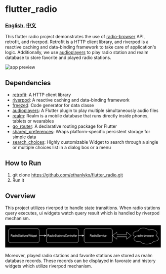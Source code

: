 # flutter_radio

### [English](README.md), [中文](README.zh-tw.md)

This flutter radio project demonstrates the use of [radio-browser](https://www.radio-browser.info/) API, retrofit, and riverpod. Retrofit is a HTTP client library, and riverpod is a reactive caching and data-binding framework to take care of application's logic. Additionally, we use [audioplayers](https://pub.dev/packages/audioplayers) to play radio station and realm database to store favorite and played radio stations.

![app preview](media/app_preview.gif)

## Dependencies
   - [retrofit](https://pub.dev/packages/retrofit): A HTTP client library
   - [riverpod](https://pub.dev/packages/riverpod): A reactive caching and data-binding framework
   - [freezed](https://pub.dev/packages/freezed): Code generator for data classe
   - [audioplayers](https://pub.dev/packages/audioplayers): A Flutter plugin to play multiple simultaneously audio files
   - [realm](https://pub.dev/packages/realm): Realm is a mobile database that runs directly inside phones, tablets or wearables
   - [go_router](https://pub.dev/packages/go_router): A declarative routing package for Flutter
   - [shared_preferences](https://pub.dev/packages/shared_preferences): Wraps platform-specific persistent storage for simple data
   - [search_choices](https://pub.dev/packages/search_choices): Highly customizable Widget to search through a single or multiple choices list in a dialog box or a menu

## How to Run
  1. git clone https://github.com/ethanlyko/flutter_radio.git
  2. Run it

## Overview
This project utilizes riverpod to handle state transitions. When radio stations query executes, ui widgets watch query result which is handled by riverpod mechanism.

![radio flow](media/radio-flow.png)

Moreover, played radio stations and favorite stations are stored as realm database records. These records can be displayed in favorate and history widgets which utilize riverpod mechanism.